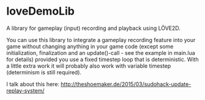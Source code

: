# loveDemoLib
A library for gameplay (input) recording and playback using LÖVE2D.

You can use this library to integrate a gameplay recording feature into your game without changing anything in your game code (except some initialization, finalization and an update()-call - see the example in main.lua for details) provided you use a fixed timestep loop that is deterministic. With a little extra work it will probably also work with variable timestep (determinism is still required).

I talk about this here: http://theshoemaker.de/2015/03/sudohack-update-replay-system/
